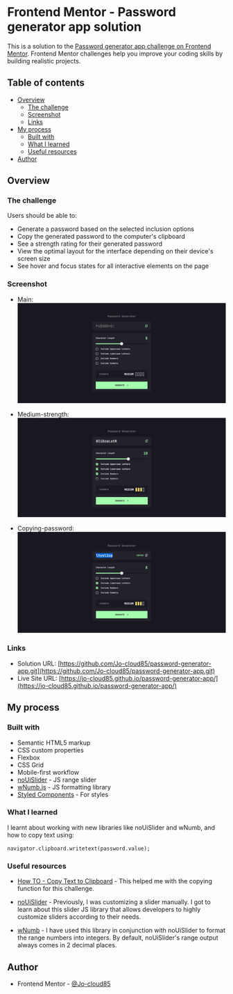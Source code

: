 # Frontend Mentor - Password generator app solution

This is a solution to the [Password generator app challenge on Frontend Mentor](https://www.frontendmentor.io/challenges/password-generator-app-Mr8CLycqjh). Frontend Mentor challenges help you improve your coding skills by building realistic projects. 

## Table of contents

- [Overview](#overview)
  - [The challenge](#the-challenge)
  - [Screenshot](#screenshot)
  - [Links](#links)
- [My process](#my-process)
  - [Built with](#built-with)
  - [What I learned](#what-i-learned)
  - [Useful resources](#useful-resources)
- [Author](#author)


## Overview

### The challenge

Users should be able to:

- Generate a password based on the selected inclusion options
- Copy the generated password to the computer's clipboard
- See a strength rating for their generated password
- View the optimal layout for the interface depending on their device's screen size
- See hover and focus states for all interactive elements on the page

### Screenshot

- Main: ![./password-generator-app/starter-code/assets/images/main.png](./starter-code/assets/images/main.png)

- Medium-strength: ![./starter-code/assets/images/medium_strength.png](./starter-code/assets/images/medium_strength.png)

- Copying-password: ![./starter-code/assets/images/copying%20password.png](./starter-code/assets/images/copying%20password.png)

### Links

- Solution URL: [https://github.com/Jo-cloud85/password-generator-app.git](https://github.com/Jo-cloud85/password-generator-app.git)
- Live Site URL: [https://jo-cloud85.github.io/password-generator-app/](https://jo-cloud85.github.io/password-generator-app/)


## My process

### Built with

- Semantic HTML5 markup
- CSS custom properties
- Flexbox
- CSS Grid
- Mobile-first workflow
- [noUiSlider](https://refreshless.com/nouislider/) - JS range slider
- [wNumb.js](https://refreshless.com/wnumb/) - JS formatting library
- [Styled Components](https://styled-components.com/) - For styles

### What I learned

I learnt about working with new libraries like noUiSlider and wNumb, and how to copy text using:

```
navigator.clipboard.writetext(password.value);
```

### Useful resources

- [How TO - Copy Text to Clipboard](https://www.w3schools.com/howto/howto_js_copy_clipboard.asp) - This helped me with the copying function for this challenge.

- [noUiSlider](https://refreshless.com/nouislider/) - Previously, I was customizing a slider manually. I got to learn about this slider JS library that allows developers to highly customize sliders according to their needs.

- [wNumb](https://refreshless.com/wnumb/) - I have used this library in conjunction with noUiSlider to format the range numbers into integers. By default, noUiSlider's range output always comes in 2 decimal places.


## Author

- Frontend Mentor - [@Jo-cloud85](https://www.frontendmentor.io/profile/Jo-cloud85)
